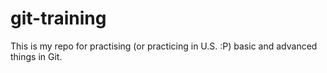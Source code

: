 # git-training
This is my repo for practising (or practicing in U.S. :P) basic and advanced things in Git.
